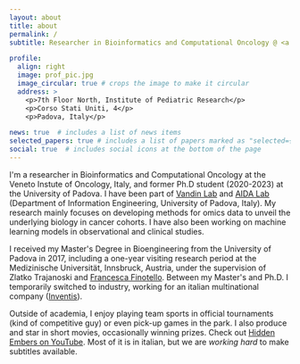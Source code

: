 ```yaml
---
layout: about
title: about
permalink: /
subtitle: Researcher in Bioinformatics and Computational Oncology @ <a href='www.ioveneto.it/en'>IOV-IRCCS</a>.

profile:
  align: right
  image: prof_pic.jpg
  image_circular: true # crops the image to make it circular
  address: >
    <p>7th Floor North, Institute of Pediatric Research</p>
    <p>Corso Stati Uniti, 4</p>
    <p>Padova, Italy</p>

news: true  # includes a list of news items
selected_papers: true # includes a list of papers marked as "selected={true}"
social: true  # includes social icons at the bottom of the page
---
```

I'm a researcher in Bioinformatics and Computational Oncology at the Veneto Instute of Oncology, Italy, and former Ph.D student (2020-2023) at the University of Padova. I have been part of [Vandin Lab](https://www.dei.unipd.it/~vandinfa/people.html) and [AIDA Lab](https://aidalabdei.github.io/) (Department of Information Engineering, University of Padova, Italy).
My research mainly focuses on developing methods for omics data to unveil the underlying biology in cancer cohorts. I have also been working on machine learning models in observational and clinical studies.

I received my Master's Degree in Bioengineering from the University of Padova in 2017, including a one-year visiting research period at the Medizinische Universität, Innsbruck, Austria, under the supervision of Zlatko Trajanoski and [Francesca Finotello](https://computationalbiomedicinegroup.github.io/). Between my Master's and Ph.D. I temporarily switched to industry, working for an italian multinational company ([Inventis](http://www.inventis.it/world)).

Outside of academia, I enjoy playing team sports in official tournaments (kind of competitive guy) or even pick-up games in the park. I also produce and star in short movies, occasionally winning prizes. Check out [Hidden Embers on YouTube](`https://www.youtube.com/user/hiddenembers`). Most of it is in italian, but we are *working hard* to make subtitles available.
